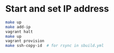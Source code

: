 # Start and set IP address
```sh
make up
make add-ip
vagrant halt
make up
vagrant provision
make ssh-copy-id  # for rsync in sbuild.yml
```
